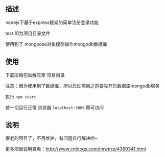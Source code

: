 ## 描述
nodejs下基于express框架的简单注册登录功能

test 即为项目目录文件

使用到了 mongoose对象模型操作mongodb数据库

## 使用
下载压缩包后解压至 项目目录

注意：因为使用到了数据库，所以启动项目之前要先开启数据库mongodb服务

执行  `npm start `

若一切运行正常 浏览器 `localhost:3000` 即可访问

## 说明
很老的项目了，不再维护，有问题自行解决哈~

更多项目说明查看：http://www.cnblogs.com/imwtr/p/4360341.html 
